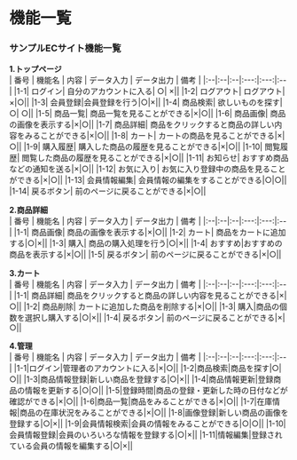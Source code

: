 # 機能一覧
### サンプルECサイト機能一覧
**1.トップページ**  
 | 番号 | 機能名 | 内容 | データ入力 | データ出力 | 備考 |
 |:--|:--|:--|:---:|:---:|:--|
 |1-1| ログイン|  自分のアカウントに入る| ○| ×||
 |1-2| ログアウト| ログアウト|×|○||
 |1-3| 会員登録|会員登録を行う|○|×||
 |1-4| 商品検索| 欲しいものを探す|○| ○||
 |1-5| 商品一覧| 商品一覧を見ることができる|×|○||
 |1-6| 商品画像| 商品の画像を表示する|×|○||
 |1-7| 商品詳細| 商品をクリックすると商品の詳しい内容をみることができる|×|○||
 |1-8| カート| カートの商品を見ることができる|×|○||
 |1-9| 購入履歴| 購入した商品の履歴を見ることができる|×|○||
 |1-10| 閲覧履歴| 閲覧した商品の履歴を見ることができる|×|○||
 |1-11| お知らせ| おすすめ商品などの通知を送る|×|○||
 |1-12| お気に入り| お気に入り登録中の商品を見ることができる|×|○||
 |1-13| 会員情報編集| 会員情報の編集をすることができる|○|○||
 |1-14| 戻るボタン| 前のページに戻ることができる|×|○||
 
 **2.商品詳細**  
 | 番号 | 機能名 | 内容 | データ入力 | データ出力 | 備考 |
 |:--|:--|:--|:---:|:---:|:--|
 |1-1| 商品画像| 商品の画像を表示する|×|○||
 |1-2| カート| 商品をカートに追加する|○|×||
 |1-3| 購入| 商品の購入処理を行う|○|×||
 |1-4| おすすめ|おすすめの商品を表示する|×|○||
 |1-5| 戻るボタン| 前のページに戻ることができる|×|○||
 
  **3.カート**  
 | 番号 | 機能名 | 内容 | データ入力 | データ出力 | 備考 |
 |:--|:--|:--|:---:|:---:|:--|
 |1-1| 商品詳細| 商品をクリックすると商品の詳しい内容を見ることができる|×|○||
 |1-2| 商品削除| カートに追加した商品を削除する|×|○||
 |1-3| 購入|商品の個数を選択し購入する|○|×||
 |1-4| 戻るボタン| 前のページに戻ることができる|×|○||
 
 **4.管理**  
 | 番号 | 機能名 | 内容 | データ入力 | データ出力 | 備考 |
 |:--|:--|:--|:---:|:---:|:--|
 |1-1|ログイン|管理者のアカウントに入る|×|○||
 |1-2|商品検索|商品を探す|○|○||
 |1-3|商品情報登録|新しい商品を登録する|○|×||
 |1-4|商品情報更新|登録商品の情報を更新する|○|○||
 |1-5|登録時間|商品の登録・更新した時の日付などが確認ができる|×|○||
 |1-6|商品一覧|商品をみることができる|×|○||
 |1-7|在庫情報|商品の在庫状況をみることができる|×|○||
 |1-8|画像登録|新しい商品の画像を登録する|○|×||
 |1-9|会員情報検索|会員の情報をみることができる|○|○||
 |1-10|会員情報登録|会員のいろいろな情報を登録する|○|×||
 |1-11|情報編集|登録されている会員の情報を編集する|○|×||
 
